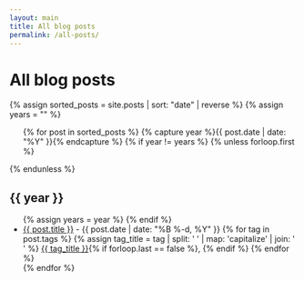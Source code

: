 ```yaml
---
layout: main
title: All blog posts
permalink: /all-posts/
---
```

<div class="page-header">
<h1>All blog posts</h1>
</div>
<div>
 {% assign sorted_posts = site.posts | sort: "date" | reverse %}
    {% assign years = "" %}
    <ul>
      {% for post in sorted_posts %}
        {% capture year %}{{ post.date | date: "%Y" }}{% endcapture %}
        {% if year != years %}
          {% unless forloop.first %}</ul>{% endunless %}
          <h2>{{ year }}</h2>
          <ul>
          {% assign years = year %}
        {% endif %}
        <li>
          <a href="{{ post.url }}">{{ post.title }}</a> - 
          <span>{{ post.date | date: "%B %-d, %Y" }}</span>
          <span>
            {% for tag in post.tags %}
              {% assign tag_title = tag | split: ' ' | map: 'capitalize' | join: ' ' %}
              <a href="/tags/{{ tag | slugify }}/">{{ tag_title }}</a>{% if forloop.last == false %}, {% endif %}
            {% endfor %}
          </span>
        </li>
      {% endfor %}
    </ul>
    </div>
